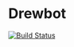 # Drewbot

[![Build Status](https://travis-ci.org/andypyrope/drewbot.svg?branch=master)](https://travis-ci.org/andypyrope/drewbot)
